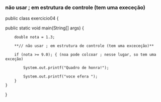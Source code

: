 ### não usar **;** em estrutura de controle (tem uma execeção)

public class exercicio04 {

public static void main(String[] args) {

        double nota = 1.3;
            
        **// não usar ; em estrutura de controle (tem uma exceceção)**

        if (nota >= 9.0); { (noa pode colcoar ; nesse lugar, so tem uma exceção)

            System.out.printf("Quadro de honra!");

            System.out.printf("voce efera ");
        }
    }
}